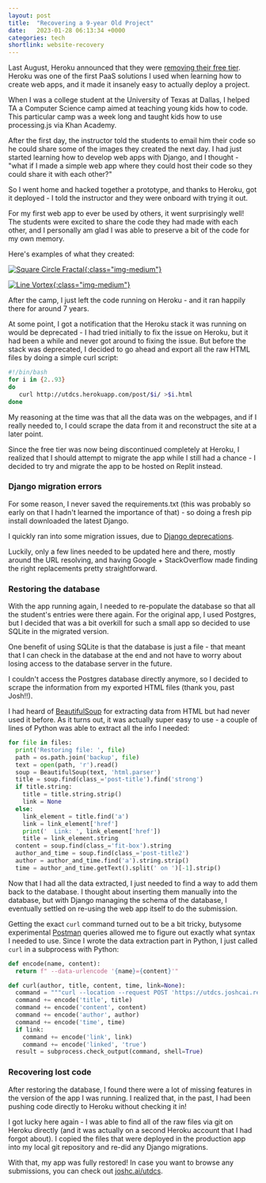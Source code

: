 ```yaml
---
layout: post
title:  "Recovering a 9-year Old Project"
date:   2023-01-28 06:13:34 +0000
categories: tech
shortlink: website-recovery
---
```


Last August, Heroku announced that they were [removing their free tier](https://blog.heroku.com/next-chapter). Heroku was one of the first PaaS solutions I used when learning how to create web apps, and it made it insanely easy to actually deploy a project. 

When I was a college student at the University of Texas at Dallas, I helped TA a Computer Science camp aimed at teaching young kids how to code. This particular camp was a week long and taught kids how to use processing.js via Khan Academy.

After the first day, the instructor told the students to email him their code so he could share some of the images they created the next day. I had just started learning how to develop web apps with Django, and I thought - "what if I made a simple web app where they could host their code so they could share it with each other?" 

So I went home and hacked together a prototype, and thanks to Heroku, got it deployed - I told the instructor and they were onboard with trying it out. 

For my first web app to ever be used by others, it went surprisingly well! The students were excited to share the code they had made with each other, and I personally am glad I was able to preserve a bit of the code for my own memory.

Here's examples of what they created:

[![Square Circle Fractal](/assets/img/website_recovery/square_circle_fractal.png){:class="img-medium"}](https://utdcs.joshcai.repl.co/post/47/)

[![Line Vortex](/assets/img/website_recovery/line_vortex.png){:class="img-medium"}](https://utdcs.joshcai.repl.co/post/18/)

After the camp, I just left the code running on Heroku - and it ran happily there for around 7 years.

At some point, I got a notification that the Heroku stack it was running on would be deprecated - I had tried initially to fix the issue on Heroku, but it had been a while and never got around to fixing the issue. But before the stack was deprecated, I decided to go ahead and export all the raw HTML files by doing a simple curl script:

```bash
#!/bin/bash
for i in {2..93}
do
   curl http://utdcs.herokuapp.com/post/$i/ >$i.html
done
```

My reasoning at the time was that all the data was on the webpages, and if I really needed to, I could scrape the data from it and reconstruct the site at a later point. 

Since the free tier was now being discontinued completely at Heroku, I realized that I should attempt to migrate the app while I still had a chance - I decided to try and migrate the app to be hosted on Replit instead.

### Django migration errors

For some reason, I never saved the requirements.txt (this was probably so early on that I hadn't learned the importance of that) - so doing a fresh pip install downloaded the latest Django. 

I quickly ran into some migration issues, due to [Django deprecations](https://docs.djangoproject.com/en/dev/internals/deprecation/). 

Luckily, only a few lines needed to be updated here and there, mostly around the URL resolving, and having Google + StackOverflow made finding the right replacements pretty straightforward.

### Restoring the database

With the app running again, I needed to re-populate the database so that all the student's entries were there again. For the original app, I used Postgres, but I decided that was a bit overkill for such a small app so decided to use SQLite in the migrated version.

One benefit of using SQLite is that the database is just a file - that meant that I can check in the database at the end and not have to worry about losing access to the database server in the future. 

I couldn't access the Postgres database directly anymore, so I decided to scrape the information from my exported HTML files (thank you, past Josh!!). 

I had heard of [BeautifulSoup](https://beautiful-soup-4.readthedocs.io/en/latest/) for extracting data from HTML but had never used it before. As it turns out, it was actually super easy to use - a couple of lines of Python was able to extract all the info I needed:

```python
for file in files:
  print('Restoring file: ', file)
  path = os.path.join('backup', file)
  text = open(path, 'r').read()
  soup = BeautifulSoup(text, 'html.parser')
  title = soup.find(class_='post-title').find('strong')
  if title.string:
    title = title.string.strip()
    link = None
  else:
    link_element = title.find('a')
    link = link_element['href']
    print('  Link: ', link_element['href'])
    title = link_element.string
  content = soup.find(class_='fit-box').string
  author_and_time = soup.find(class_='post-title2')
  author = author_and_time.find('a').string.strip()
  time = author_and_time.getText().split(' on ')[-1].strip()
```

Now that I had all the data extracted, I just needed to find a way to add them back to the database. I thought about inserting them manually into the database, but with Django managing the schema of the database, I eventually settled on re-using the web app itself to do the submission.

Getting the exact `curl` command turned out to be a bit tricky, butysome experimental [Postman](https://www.postman.com/) queries allowed me to figure out exactly what syntax I needed to use. Since I wrote the data extraction part in Python, I just called `curl` in a subprocess with Python:

```python
def encode(name, content):
  return f" --data-urlencode '{name}={content}'"

def curl(author, title, content, time, link=None):
  command = """curl --location --request POST 'https://utdcs.joshcai.repl.co/submit/' --header 'Content-Type: application/x-www-form-urlencoded' """
  command += encode('title', title)
  command += encode('content', content)
  command += encode('author', author)
  command += encode('time', time)
  if link:
    command += encode('link', link)
    command += encode('linked', 'true')
  result = subprocess.check_output(command, shell=True)
```

### Recovering lost code

After restoring the database, I found there were a lot of missing features in the version of the app I was running. I realized that, in the past, I had been pushing code directly to Heroku without checking it in! 

I got lucky here again - I was able to find all of the raw files via git on Heroku directly (and it was actually on a second Heroku account that I had forgot about). I copied the files that were deployed in the production app into my local git repository and re-did any Django migrations. 

With that, my app was fully restored! In case you want to browse any submissions, you can check out [joshc.ai/utdcs](https://joshc.ai/utdcs).